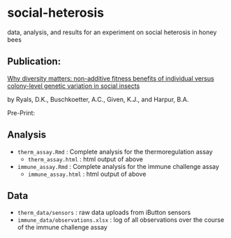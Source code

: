 # social-heterosis
data, analysis, and results for an experiment on social heterosis in honey bees


## Publication: 

<ins>Why diversity matters: non-additive fitness benefits of individual versus colony-level genetic variation in social insects</ins>

by Ryals, D.K., Buschkoetter, A.C., Given, K.J., and Harpur, B.A.


Pre-Print:

## Analysis 

- `therm_assay.Rmd` : Complete analysis for the thermoregulation assay
    - `therm_assay.html` : html output of above
- `immune_assay.Rmd` : Complete analysis for the immune challenge assay
    - `immune_assay.html` : html output of above

## Data

- `therm_data/sensors` : raw data uploads from iButton sensors
- `immune_data/observations.xlsx` : log of all observations over the course of the immune challenge assay
